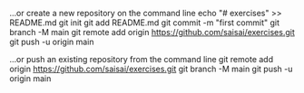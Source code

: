 …or create a new repository on the command line
echo "# exercises" >> README.md
git init
git add README.md
git commit -m "first commit"
git branch -M main
git remote add origin https://github.com/saisai/exercises.git
git push -u origin main


…or push an existing repository from the command line
git remote add origin https://github.com/saisai/exercises.git
git branch -M main
git push -u origin main
